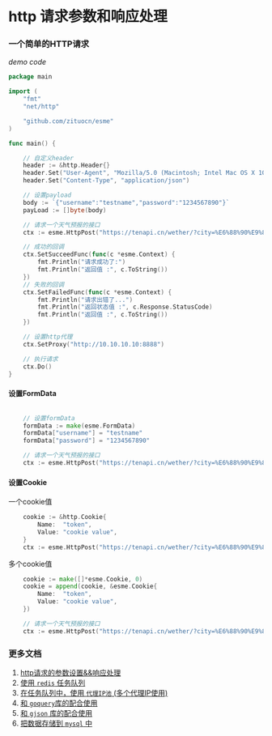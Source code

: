 # http 请求参数和响应处理


### 一个简单的HTTP请求


*demo code*

```go
package main

import (
	"fmt"
	"net/http"

	"github.com/zituocn/esme"
)

func main() {

	// 自定义header
	header := &http.Header{}
	header.Set("User-Agent", "Mozilla/5.0 (Macintosh; Intel Mac OS X 10_15_7) AppleWebKit/537.36 (KHTML, like Gecko) Chrome/100.0.4896.127 Safari/537.36")
	header.Set("Content-Type", "application/json")

	// 设置payload
	body := `{"username":"testname","password":"1234567890"}`
	payLoad := []byte(body)

	// 请求一个天气预报的接口
	ctx := esme.HttpPost("https://tenapi.cn/wether/?city=%E6%88%90%E9%83%BD", header, payLoad)

	// 成功的回调
	ctx.SetSucceedFunc(func(c *esme.Context) {
		fmt.Println("请求成功了:")
		fmt.Println("返回值 :", c.ToString())
	})
	// 失败的回调
	ctx.SetFailedFunc(func(c *esme.Context) {
		fmt.Println("请求出错了...")
		fmt.Println("返回状态值 :", c.Response.StatusCode)
		fmt.Println("返回值 :", c.ToString())
	})

	// 设置http代理
	ctx.SetProxy("http://10.10.10.10:8888")

	// 执行请求
	ctx.Do()
}

```

#### 设置FormData

```go

	// 设置formData
	formData := make(esme.FormData)
	formData["username"] = "testname"
	formData["password"] = "1234567890"

	// 请求一个天气预报的接口
	ctx := esme.HttpPost("https://tenapi.cn/wether/?city=%E6%88%90%E9%83%BD", header, formData)
```


#### 设置Cookie


一个cookie值

```go
	cookie := &http.Cookie{
		Name:  "token",
		Value: "cookie value",
	}
	ctx := esme.HttpPost("https://tenapi.cn/wether/?city=%E6%88%90%E9%83%BD", header, cookie)

```

多个cookie值 

```go
	cookie := make([]*esme.Cookie, 0)
	cookie = append(cookie, &esme.Cookie{
		Name:  "token",
		Value: "cookie value",
	})

	// 请求一个天气预报的接口
	ctx := esme.HttpPost("https://tenapi.cn/wether/?city=%E6%88%90%E9%83%BD", header, cookie)

```


### 更多文档


1. [http请求的参数设置&&响应处理](./docs/http.md)
2. [使用 `redis` 任务队列](./docs/job.md)
3. [在任务队列中，使用 `代理IP池` (多个代理IP使用)](./docs/proxy.md)
4. [和 `goquery`库的配合使用](./docs/html.md)
5. [和 `gjson` 库的配合使用](./doc/gjson.md)
6. [把数据存储到 `mysql` 中](./docs/db.md)